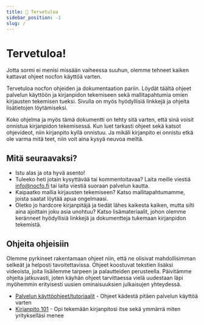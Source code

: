 ```yaml
---
title: 👋 Tervetuloa
sidebar_position: -1
slug: /
---
```


# Tervetuloa!

Jotta sormi ei menisi missään vaiheessa suuhun, olemme tehneet kaiken kattavat ohjeet nocfon käyttöä varten.

Tervetuloa nocfon ohjeiden ja dokumentaation pariin. Löydät täältä ohjeet palvelun käyttöön ja kirjanpidon tekemiseen sekä mallitapahtumia omien kirjausten tekemisen tueksi. Sivulla on myös hyödyllisiä linkkejä ja ohjeita lisätietojen löytämiseksi.

Koko ohjelma ja myös tämä dokumentti on tehty sitä varten, että sinä voisit onnistua kirjanpidon tekemisessä. Kun luet tarkasti ohjeet sekä katsot ohjevideot, niin kirjanpito kyllä onnistuu. Ja mikäli kirjanpito ei onnistu etkä ole varma mitä teet, niin voit aina kysyä neuvoa meiltä.

## Mitä seuraavaksi?

- Istu alas ja ota hyvä asento!
- Tuleeko heti jotain kysyttävää tai kommentoitavaa? Laita meille viestiä info@nocfo.fi tai laita viestiä suoraan palvelun kautta.
- Kaipaatko mallia kirjausten tekemiseen? Katso mallitapahtumamme, joista saatat löytää apua ongelmaasi.
- Oletko jo hardcore kirjanpitäjä ja tiedät lähes kaikesta kaiken, mutta silti aina ajoittain joku asia unohtuu? Katso lisämateriaalit, johon olemme keränneet hyödyllisiä linkkejä ja dokumentteja tukemaan kirjanpidon tekemistä.

## Ohjeita ohjeisiin

Olemme pyrkineet rakentamaan ohjeet niin, että ne olisivat mahdollisimman selkeät ja helposti tavoitettavissa. Ohjeet koostuvat tekstien lisäksi videoista, joita lisäilemme tarpeen ja palautteiden perusteella. Päivitämme ohjeita jatkuvasti, joten käyhän ohjeet tarvittaessa vielä uudestaan läpi myöhemmin erityisesti uusien ominaisuuksien julkaisujen yhteydessä.

- [Palvelun käyttöohjeet/tutoriaalit](https://docs.nocfo.io/tutorials/corporate-creation) - Ohjeet kädestä pitäen palvelun käyttöä varten
- [Kirjanpito 101](https://docs.nocfo.io/accounting/introduction) - Opi tekemään kirjanpitosi itse sekä ymmärrä miten yritykselläsi menee
